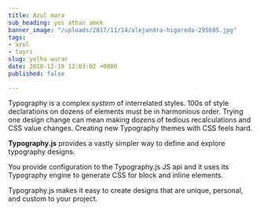 ```yaml
---
title: Azul mara
sub_heading: yes athan amek
banner_image: "/uploads/2017/11/14/alejandra-higareda-295605.jpg"
tags:
- azul
- tayri
slug: yelha wurar
date: 2018-12-19 12:03:02 +0000
published: false

---
```

Typography is a complex _system_ of interrelated styles. 100s of style declarations on dozens of elements must be in harmonious order. Trying one design change can mean making dozens of tedious recalculations and CSS value changes. Creating new Typography themes with CSS feels hard.

**Typography.js** provides a vastly simpler way to define and explore typography designs.

You provide configuration to the Typography.js JS api and it uses its Typography engine to generate CSS for block and inline elements.

Typography.js makes it easy to create designs that are unique, personal, and custom to your project.
